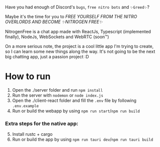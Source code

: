 Have you had enough of Discord's ```bugs```, ```free nitro bots``` 
and ```✨Greed✨```?

Maybe it's the time for you to *FREE YOURSELF FROM THE NITRO OVERLORDS AND BECOME ✨NITROGEN FREE✨*

NitrogenFree is a chat app made with ReactJs, Typescript (implemented finally), NodeJs, WebSockets and WebRTC (soon™)

On a more serious note, the project is a cool little app I'm trying to create, 
so I can learn some new things along the way.
It's not going to be the next big chatting app, just a passion project :D


# How to run

1) Open the ./server folder and run ```npm install```
2) Run the server with ```nodemon``` or ```node index.js```
3) Open the ./client-react folder and fill the ```.env``` file by following ```.env.example```
4) Run or build the webapp by using ```npm run start```/```npm run build```

### Extra steps for the native app:

5) Install rustc + cargo
6) Run or build the app by using ```npm run tauri dev```/```npm run tauri build```